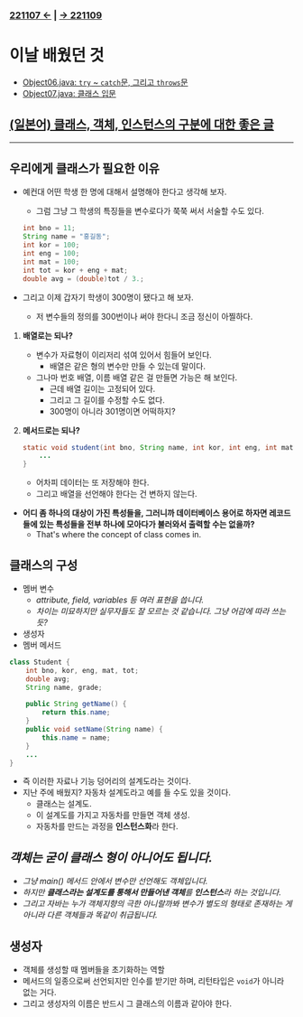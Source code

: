 ﻿### [221107 ←](/221011-221202_JAVA_BASICS/22-11/221107) | [→ 221109](/221011-221202_JAVA_BASICS/22-11/221109/)

# 이날 배웠던 것

- [Object06.java: `try` ~ `catch`문, 그리고 `throws`문](/221011-221202_JAVA_BASICS/22-11/221108/javastudy56/javastudy/src/javastudy/Object06.java)
- [Object07.java: 클래스 입문](/221011-221202_JAVA_BASICS/22-11/221108/javastudy56/javastudy/src/javastudy/Object07.java)

## [(일본어) 클래스, 객체, 인스턴스의 구분에 대한 좋은 글](https://freesworder.net/class-instance-object/)

---

## 우리에게 클래스가 필요한 이유

- 예컨대 어떤 학생 한 명에 대해서 설명해야 한다고 생각해 보자.
    - 그럼 그냥 그 학생의 특징들을 변수로다가 쭉쭉 써서 서술할 수도 있다.

    ```java
    int bno = 11;
    String name = "홍길동";
    int kor = 100;
    int eng = 100;
    int mat = 100;
    int tot = kor + eng + mat;
    double avg = (double)tot / 3.;
    ```

- 그리고 이제 갑자기 학생이 300명이 됐다고 해 보자.
    - 저 변수들의 정의를 300번이나 써야 한다니 조금 정신이 아찔하다.
1. **배열로는 되나?**
    - 변수가 자료형이 이리저리 섞여 있어서 힘들어 보인다.
        - 배열은 같은 형의 변수만 만들 수 있는데 말이다.
    - 그나마 번호 배열, 이름 배열 같은 걸 만들면 가능은 해 보인다.
        - 근데 배열 길이는 고정되어 있다.
        - 그리고 그 길이를 수정할 수도 없다.
        - 300명이 아니라 301명이면 어떡하지?
2. **메서드로는 되나?**
    
    ```java
    static void student(int bno, String name, int kor, int eng, int mat) {
        ...
    }
    ```

    - 어차피 데이터는 또 저장해야 한다.
    - 그리고 배열을 선언해야 한다는 건 변하지 않는다.
- **어디 좀 하나의 대상이 가진 특성들을, 그러니까 데이터베이스 용어로 하자면 레코드들에 있는 특성들을 전부 하나에 모아다가 불러와서 출력할 수는 없을까?**
    - That's where the concept of class comes in.

## 클래스의 구성

- 멤버 변수
    - *attribute, field, variables 등 여러 표현을 씁니다.*
    - *차이는 미묘하지만 실무자들도 잘 모르는 것 같습니다. 그냥 어감에 따라 쓰는듯?*
- 생성자
- 멤버 메서드

```java
class Student {
    int bno, kor, eng, mat, tot;
    double avg;
    String name, grade;
    
    public String getName() {
        return this.name;
    }
    public void setName(String name) {
        this.name = name;
    }
    ...
}
```

- 즉 이러한 자료나 기능 덩어리의 설계도라는 것이다.
- 지난 주에 배웠지? 자동차 설계도라고 예를 들 수도 있을 것이다.
    - 클래스는 설계도.
    - 이 설계도를 가지고 자동차를 만들면 객체 생성.
    - 자동차를 만드는 과정을 **인스턴스화**라 한다.

## *객체는 굳이 클래스 형이 아니어도 됩니다.*

- *그냥 main() 메서드 안에서 변수만 선언해도 객체입니다.*
- *하지만 **클래스라는 설계도를 통해서 만들어낸 객체**를 **인스턴스**라 하는 것입니다.*
- *그리고 자바는 누가 객체지향의 극한 아니랄까봐 변수가 별도의 형태로 존재하는 게 아니라 다른 객체들과 똑같이 취급됩니다.*

## 생성자

- 객체를 생성할 때 멤버들을 초기화하는 역할
- 메서드의 일종으로써 선언되지만 인수를 받기만 하며, 리턴타입은 `void`가 아니라 없는 거다.
- 그리고 생성자의 이름은 반드시 그 클래스의 이름과 같아야 한다.